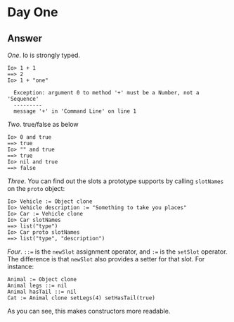 # Day One

## Answer

*One*. Io is strongly typed.
```
Io> 1 + 1
==> 2
Io> 1 + "one"

  Exception: argument 0 to method '+' must be a Number, not a 'Sequence'
  ---------
  message '+' in 'Command Line' on line 1

```
*Two*. true/false as below
```
Io> 0 and true
==> true
Io> "" and true
==> true
Io> nil and true
==> false
``` 
*Three*. You can find out the slots a prototype supports by calling `slotNames` on the `proto` object:
```
Io> Vehicle := Object clone
Io> Vehicle description := "Something to take you places"
Io> Car := Vehicle clone
Io> Car slotNames
==> list("type")
Io> Car proto slotNames
==> list("type", "description")
```

*Four*. `::=` is the `newSlot` assignment operator, and `:=` is the `setSlot` operator.
The difference is that `newSlot` also provides a setter for that slot. For instance:
```Io
Animal := Object clone
Animal legs ::= nil
Animal hasTail ::= nil
Cat := Animal clone setLegs(4) setHasTail(true)
```
As you can see, this makes constructors more readable.